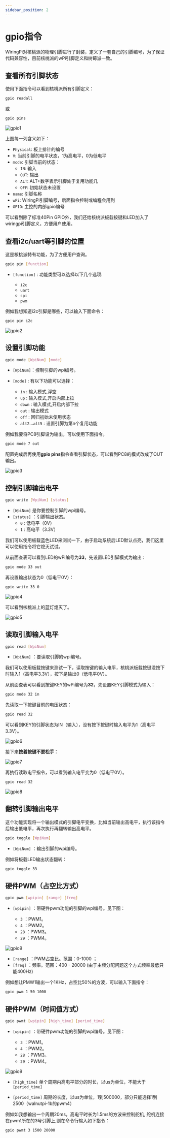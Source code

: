 ```yaml
---
sidebar_position: 2
---
```


# gpio指令

WiringPi对核桃派的物理引脚进行了封装，定义了一套自己的引脚编号，为了保证代码兼容性，目前核桃派的wPi引脚定义和树莓派一致。

## 查看所有引脚状态

使用下面指令可以看到核桃派所有引脚定义：
```bash
gpio readall
```
或
```bash
gpio pins
```
![gpio1](./img/gpio_command/gpio1.png)

上图每一列含义如下：
- `Physical`: 板上排针的编号
- `V`: 当前引脚的电平状态，1为高电平，0为低电平
- `mode`: 引脚当前的状态：
    - `IN`: 输入
    - `OUT`: 输出
    - `ALT`: ALT+数字表示引脚处于复用功能几
    - `OFF`: 初始状态未设置
- `name`: 引脚名称
- `wPi`: WiringPi引脚编号，后面指令控制或编程会用到
- `GPIO`: 主控的内部gpio编号

可以看到除了标准40Pin GPIO外，我们还给核桃派板载按键和LED加入了wiringpi引脚定义，方便用户使用。

## 查看i2c/uart等引脚的位置

这是核桃派特有功能，为了方便用户查询。

```bash
gpio pin [function]
```

- `[function]` : 功能类型可以选择以下几个选项:

    - `i2c`
    - `uart`
    - `spi`
    - `pwm`

例如我想知道i2c引脚是哪些，可以输入下面命令：

```bash
gpio pin i2c
```
![gpio2](./img/gpio_command/gpio2.png)

## 设置引脚功能

```bash
gpio mode [WpiNum] [mode]
```
- `[WpiNum]`：控制引脚的wpi编号。

- `[mode]` : 有以下功能可以选择：

    - `in` : 输入模式,浮空
    - `up` : 输入模式,开启内部上拉
    - `down` : 输入模式,开启内部下拉
    - `out` : 输出模式
    - `off` : 回归初始未使用状态
    - `alt2`...`alt5` : 设置引脚为第n个复用功能

例如我要将PC8引脚设为输出，可以使用下面指令。
```bash
gpio mode 7 out
```
配置完成后再使用**gpio pins**指令查看引脚状态，可以看到PC8的模式改成了OUT输出。

![gpio3](./img/gpio_command/gpio3.png)

## 控制引脚输出电平

```bash
gpio write [WpiNum] [status]
```

- `[WpiNum]` 是你要控制引脚的wpi编号。
- `[status]` ：引脚输出状态。
    - `0` : 低电平（0V）
    - `1` : 高电平（3.3V）

我们可以使用板载蓝色LED来测试一下，由于启动系统后LED默认点亮，我们这里可以使用指令将它熄灭试试。

从前面查表可以看到LED的wPi编号为**33**，先设置LED引脚模式为输出：
```bash
gpio mode 33 out
```

再设置输出状态为0（低电平0V）：

```bash
gpio write 33 0
```

![gpio4](./img/gpio_command/gpio4.png)

可以看到核桃派上的蓝灯熄灭了。

![gpio5](./img/gpio_command/gpio5.png)

## 读取引脚输入电平

```bash
gpio read [WpiNum]
```

- `[WpiNum]` ：要读取引脚的wpi编号。

我们可以使用板载按键来测试一下，读取按键的输入电平，核桃派板载按键没按下时输入1（高电平3.3V），按下是输出0（低电平0V）。

从前面查表可以看到按键KEY的wPi编号为**32**，先设置KEY引脚模式为输入：
```bash
gpio mode 32 in
```

先读取一下按键目前的电压状态：

```bash
gpio read 32
```

可以看到KEY的引脚状态为IN（输入），没有按下按键时输入电平为1（高电平3.3V）。

![gpio6](./img/gpio_command/gpio6.png)

接下来**按着按键不要松手**：

![gpio7](./img/gpio_command/gpio7.png)

再执行读取电平指令，可以看到输入电平变为0（低电平0V）。
```bash
gpio read 32
```

![gpio8](./img/gpio_command/gpio8.png)

## 翻转引脚输出电平

这个功能实现将一个输出模式的引脚电平变换，比如当前输出高电平，执行该指令后输出低电平，再次执行再翻转输出高电平。

```bash
gpio toggle [WpiNum]
```
- `[WpiNum]` ：输出引脚的wpi编号。

例如将板载LED输出状态翻转：
```bash
gpio toggle 33
```

## 硬件PWM（占空比方式）

```bash
gpio pwm [wpipin] [range] [freq] 
```

- `[wpipin]` ：带硬件pwm功能的引脚的wpi编号。见下图：

    - `3` ：PWM1。
    - `4` ：PWM2。
    - `28` ：PWM3。
    - `29` ：PWM4。

![gpio9](./img/gpio_command/gpio9.png)

- `[range]` ：PWM占空比。范围：0-1000 ；
- `[freq]` ：频率。范围：400 - 20000 (由于主频分配问题这个方式频率最低只能400Hz)

例如想让PMW1输出一个1KHz，占空比50%的方波，可以输入下面指令：
```bash
gpio pwm 1 50 1000
```

## 硬件PWM（时间值方式）

```bash
gpio pwmt [wpipin] [high_time] [period_time] 
```

- `[wpipin]` ：带硬件pwm功能的引脚的wpi编号。见下图：

    - `3` ：PWM1。
    - `4` ：PWM2。
    - `28` ：PWM3。
    - `29` ：PWM4。

![gpio9](./img/gpio_command/gpio9.png)

- `[high_time]` 单个周期内高电平部分的时长，以us为单位，不能大于`[period_time]`

- `[period_time]` 周期的长度，以us为单位，1到500000，部分只能选择1到2500（walnutpi-1b的pwm4）

例如如我想输出一个周期20ms，高电平时长为1.5ms的方波来控制舵机, 舵机连接在pwm1所在的3号引脚上,则在命令行输入如下指令：

```bash
gpio pwmt 3 1500 20000
```
